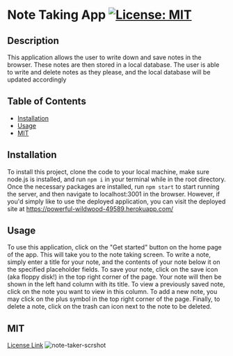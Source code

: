 
# Note Taking App <a name="note taking app"></a> [![License: MIT](https://img.shields.io/badge/License-MIT-yellow.svg)](https://opensource.org/licenses/MIT)

## Description

This application allows the user to write down and save notes in the browser. These notes are then stored in a local database. The user is able to write and delete notes as they please, and the local database will be updated accordingly  

## Table of Contents

- [Installation](#installation)
- [Usage](#usage)
- [MIT](#MIT)

## Installation

To install this project, clone the code to your local machine, make sure node.js is installed, and run `npm i` in your terminal while in the root directory. Once the necessary packages are installed, run `npm start` to start running the server, and then navigate to localhost:3001 in the browser. However, if you'd simply like to use the deployed application, you can visit the deployed site at  https://powerful-wildwood-49589.herokuapp.com/

## Usage

To use this application, click on the "Get started" button on the home page of the app. This will take you to the note taking screen. To write a note, simply enter a title for your note, and the contents of your note below it on the specified placeholder fields. To save your note, click on the save icon (aka floppy disk!) in the top right corner of the page. Your note will then be shown in the left hand column with its title. To view a previously saved note, click on the note you want to view in this column. To add a new note, you may click on the plus symbol in the top right corner of the page. Finally, to delete a note, click on the trash can icon next to the note to be deleted.

## MIT

[License Link](https://opensource.org/licenses/MIT)
![note-taker-scrshot](https://github.com/Chris-Messa/note-taker/assets/39140839/aaa8b3df-01fe-43f4-a483-1c0080059d90)
